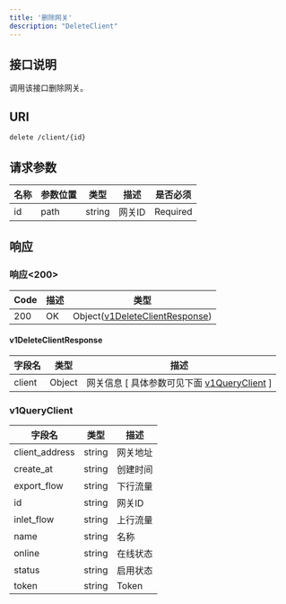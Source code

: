 ```yaml
---
title: '删除网关'
description: "DeleteClient"
---
```

## 接口说明
调用该接口删除网关。

## URI

```
delete /client/{id}
```

## 请求参数

| 名称 | 参数位置 | 类型 | 描述 |  是否必须 |
| ---- | ---------- | ----------- | ----------- | ----------- |    
| id | path | string | 网关ID |  Required | 

## 响应


### 响应<200>
| Code | 描述 | 类型 |
| ---- | ----------- | ------ | 
| 200 | OK | Object([v1DeleteClientResponse](#v1DeleteClientResponse)) |

#### v1DeleteClientResponse


| 字段名 | 类型 | 描述 |
| ---- | ---- | ----------- |
| client | Object | 网关信息 [ 具体参数可见下面 [v1QueryClient](#v1QueryClient) ]  |


### v1QueryClient

| 字段名 | 类型 | 描述 |
| ---- | ---- | ----------- | 
| client_address | string | 网关地址 | 
| create_at | string | 创建时间 | 
| export_flow | string | 下行流量 | 
| id | string | 网关ID | 
| inlet_flow | string | 上行流量 | 
| name | string | 名称 | 
| online | string | 在线状态 | 
| status | string | 启用状态 | 
| token | string | Token |








